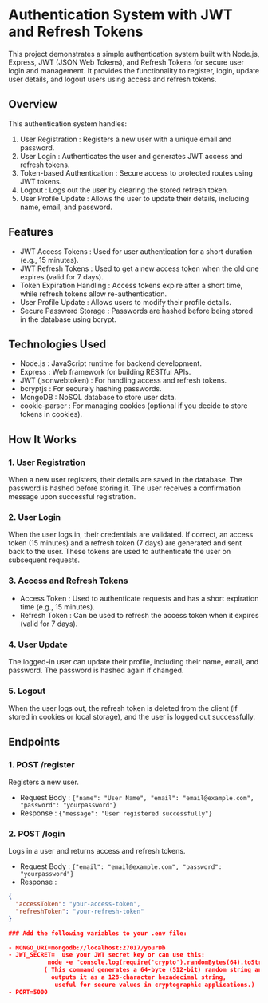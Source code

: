 # Authentication System with JWT and Refresh Tokens

This project demonstrates a simple authentication system built with Node.js, Express, JWT (JSON Web Tokens), and Refresh Tokens for secure user login and management. It provides the functionality to register, login, update user details, and logout users using access and refresh tokens.

## Overview

This authentication system handles:

1.  User Registration : Registers a new user with a unique email and password.
2.  User Login : Authenticates the user and generates JWT access and refresh tokens.
3.  Token-based Authentication : Secure access to protected routes using JWT tokens.
4.  Logout : Logs out the user by clearing the stored refresh token.
5.  User Profile Update : Allows the user to update their details, including name, email, and password.

## Features

-  JWT Access Tokens : Used for user authentication for a short duration (e.g., 15 minutes).
-  JWT Refresh Tokens : Used to get a new access token when the old one expires (valid for 7 days).
-  Token Expiration Handling : Access tokens expire after a short time, while refresh tokens allow re-authentication.
-  User Profile Update : Allows users to modify their profile details.
-  Secure Password Storage : Passwords are hashed before being stored in the database using bcrypt.

## Technologies Used

-  Node.js : JavaScript runtime for backend development.
-  Express : Web framework for building RESTful APIs.
-  JWT (jsonwebtoken) : For handling access and refresh tokens.
-  bcryptjs : For securely hashing passwords.
-  MongoDB : NoSQL database to store user data.
-  cookie-parser : For managing cookies (optional if you decide to store tokens in cookies).

## How It Works

### 1.  User Registration 

When a new user registers, their details are saved in the database. The password is hashed before storing it. The user receives a confirmation message upon successful registration.

### 2.  User Login 

When the user logs in, their credentials are validated. If correct, an access token (15 minutes) and a refresh token (7 days) are generated and sent back to the user. These tokens are used to authenticate the user on subsequent requests.

### 3.  Access and Refresh Tokens 

-  Access Token : Used to authenticate requests and has a short expiration time (e.g., 15 minutes).
-  Refresh Token : Can be used to refresh the access token when it expires (valid for 7 days).

### 4.  User Update 

The logged-in user can update their profile, including their name, email, and password. The password is hashed again if changed.

### 5.  Logout 

When the user logs out, the refresh token is deleted from the client (if stored in cookies or local storage), and the user is logged out successfully.

## Endpoints

### 1.  POST /register 

Registers a new user.

-  Request Body : `{"name": "User Name", "email": "email@example.com", "password": "yourpassword"}`
-  Response : `{"message": "User registered successfully"}`

### 2.  POST /login 

Logs in a user and returns access and refresh tokens.

-  Request Body : `{"email": "email@example.com", "password": "yourpassword"}`
-  Response : 
  ```json
  {
    "accessToken": "your-access-token",
    "refreshToken": "your-refresh-token"
  }

### Add the following variables to your .env file:

- MONGO_URI=mongodb://localhost:27017/yourDb
- JWT_SECRET=  use your JWT secret key or can use this:
             node -e "console.log(require('crypto').randomBytes(64).toString('hex'))"
            ( This command generates a 64-byte (512-bit) random string and
              outputs it as a 128-character hexadecimal string,
               useful for secure values in cryptographic applications.) 
 - PORT=5000
